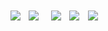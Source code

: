 <h1>
  <img src="https://img.shields.io/badge/favotire%20tools&#058;%20-%23000.svg?&style=for-the-badge" />&nbsp;
  <img src="https://img.shields.io/badge/typescript%20-%23007ACC.svg?&style=for-the-badge&logo=typescript&logoColor=white" /> &nbsp;
  <img src="https://img.shields.io/badge/react%20-%2361DAFB.svg?&style=for-the-badge&logo=react&logoColor=black" />&nbsp;
  <img src="https://img.shields.io/badge/styled%20components%20-%23DB7093.svg?&style=for-the-badge&logo=styled-components&logoColor=white" />&nbsp;
  <img src="https://img.shields.io/badge/redux%20-%23764ABC.svg?&style=for-the-badge&logo=redux&logoColor=white" />&nbsp;
</h1>
